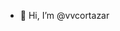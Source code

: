 - 👋 Hi, I’m @vvcortazar


<!---
vvcortazar/vvcortazar is a ✨ special ✨ repository because its `README.md` (this file) appears on your GitHub profile.
You can click the Preview link to take a look at your changes.
--->
